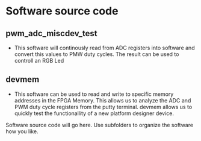 # Software source code

## pwm_adc_miscdev_test

- This software will continously read from ADC registers into software
and convert this values to PMW duty cycles. The result can be used to controll
an RGB Led


## devmem

- This software can be used to read and write to specific memory addresses in the FPGA Memory. 
This allows us to analyze the ADC and PWM duty cycle registers from the putty terminal.
devmem allows us to quickly test the functionallity of a new platform designer device.



Software source code will go here. Use subfolders to organize the software how you like.
